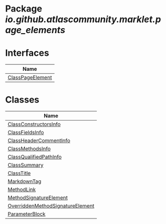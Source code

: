 Package _io.github.atlascommunity.marklet.page_elements_
========================================================
Interfaces
==========
| Name                                    |
| --------------------------------------- |
| [ClassPageElement](ClassPageElement.md) |

Classes
=======
| Name                                                                    |
| ----------------------------------------------------------------------- |
| [ClassConstructorsInfo](ClassConstructorsInfo.md)                       |
| [ClassFieldsInfo](ClassFieldsInfo.md)                                   |
| [ClassHeaderCommentInfo](ClassHeaderCommentInfo.md)                     |
| [ClassMethodsInfo](ClassMethodsInfo.md)                                 |
| [ClassQualifiedPathInfo](ClassQualifiedPathInfo.md)                     |
| [ClassSummary](ClassSummary.md)                                         |
| [ClassTitle](ClassTitle.md)                                             |
| [MarkdownTag](MarkdownTag.md)                                           |
| [MethodLink](MethodLink.md)                                             |
| [MethodSignatureElement](MethodSignatureElement.md)                     |
| [OverriddenMethodSignatureElement](OverriddenMethodSignatureElement.md) |
| [ParameterBlock](ParameterBlock.md)                                     |

